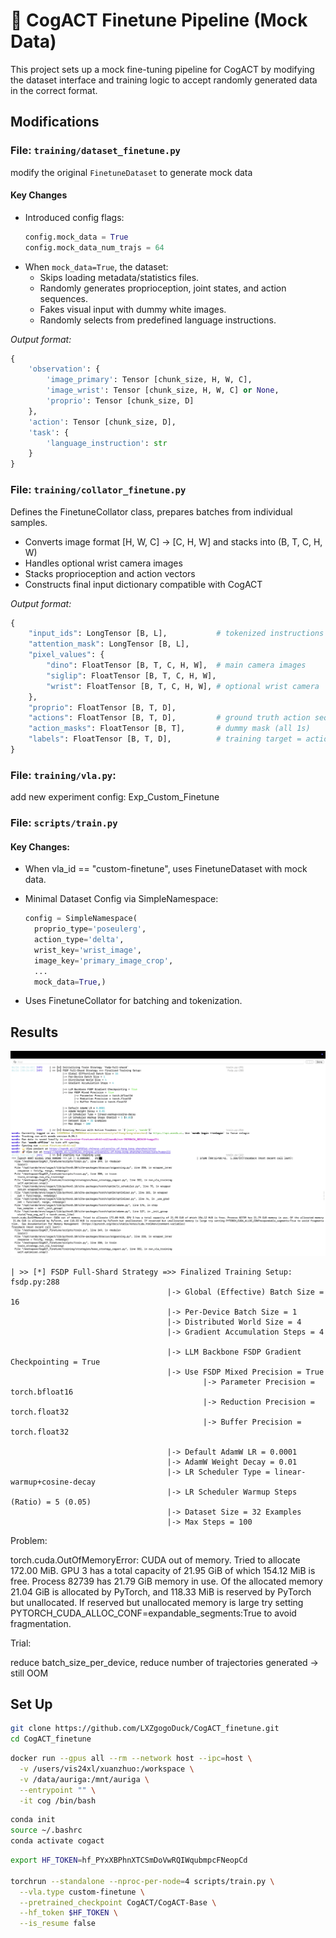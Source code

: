 # 🔧 CogACT Finetune Pipeline (Mock Data)

This project sets up a mock fine-tuning pipeline for CogACT by modifying the dataset interface and training logic to accept randomly generated data in the correct format.


## Modifications

### File: `training/dataset_finetune.py`

modify the original `FinetuneDataset` to generate mock data

#### Key Changes

- Introduced config flags:
  ```python
  config.mock_data = True
  config.mock_data_num_trajs = 64
- When `mock_data=True`, the dataset:
  - Skips loading metadata/statistics files. 
  - Randomly generates proprioception, joint states, and action sequences. 
  - Fakes visual input with dummy white images. 
  - Randomly selects from predefined language instructions.
  
_Output format:_

```python
{
    'observation': {
        'image_primary': Tensor [chunk_size, H, W, C],
        'image_wrist': Tensor [chunk_size, H, W, C] or None,
        'proprio': Tensor [chunk_size, D]
    },
    'action': Tensor [chunk_size, D],
    'task': {
        'language_instruction': str
    }
}
```
### File: `training/collator_finetune.py`
Defines the FinetuneCollator class, prepares batches from individual samples.

- Converts image format [H, W, C] → [C, H, W] and stacks into (B, T, C, H, W)
- Handles optional wrist camera images
- Stacks proprioception and action vectors
- Constructs final input dictionary compatible with CogACT

_Output format:_
```python
{
    "input_ids": LongTensor [B, L],           # tokenized instructions
    "attention_mask": LongTensor [B, L],     
    "pixel_values": {
        "dino": FloatTensor [B, T, C, H, W],  # main camera images
        "siglip": FloatTensor [B, T, C, H, W],
        "wrist": FloatTensor [B, T, C, H, W], # optional wrist camera
    },
    "proprio": FloatTensor [B, T, D],       
    "actions": FloatTensor [B, T, D],         # ground truth action sequence
    "action_masks": FloatTensor [B, T],       # dummy mask (all 1s)
    "labels": FloatTensor [B, T, D],          # training target = actions
}
```

### File: `training/vla.py`:
add new experiment config: Exp_Custom_Finetune

### File: `scripts/train.py`
#### Key Changes:
- When vla_id == "custom-finetune", uses FinetuneDataset with mock data.

- Minimal Dataset Config via SimpleNamespace:
  ```python
  config = SimpleNamespace(
    proprio_type='poseulerg',
    action_type='delta',
    wrist_key='wrist_image',
    image_key='primary_image_crop',
    ...
    mock_data=True,)
  ```
- Uses FinetuneCollator for batching and tokenization.

## Results
![result](assets/result.png)
```
| >> [*] FSDP Full-Shard Strategy =>> Finalized Training Setup:                                                           fsdp.py:288
                                   |-> Global (Effective) Batch Size = 16                                                                                      
                                   |-> Per-Device Batch Size = 1                                                                                               
                                   |-> Distributed World Size = 4                                                                                              
                                   |-> Gradient Accumulation Steps = 4                                                                                         
                                                                                                                                                               
                                   |-> LLM Backbone FSDP Gradient Checkpointing = True                                                                         
                                   |-> Use FSDP Mixed Precision = True                                                                                         
                                           |-> Parameter Precision = torch.bfloat16                                                                            
                                           |-> Reduction Precision = torch.float32                                                                             
                                           |-> Buffer Precision = torch.float32                                                                                
                                                                                                                                                               
                                   |-> Default AdamW LR = 0.0001                                                                                               
                                   |-> AdamW Weight Decay = 0.01                                                                                               
                                   |-> LR Scheduler Type = linear-warmup+cosine-decay                                                                          
                                   |-> LR Scheduler Warmup Steps (Ratio) = 5 (0.05)                                                                            
                                   |-> Dataset Size = 32 Examples                                                                                              
                                   |-> Max Steps = 100     
```
Problem: 

torch.cuda.OutOfMemoryError: CUDA out of memory. Tried to allocate 172.00 MiB. GPU 3 has a total capacity of 21.95 GiB of which 154.12 MiB is free. 
Process 82739 has 21.79 GiB memory in use. Of the allocated memory 21.04 GiB is allocated by PyTorch, and 118.33 MiB is reserved by PyTorch but unallocated. 
If reserved but unallocated memory is large try setting PYTORCH_CUDA_ALLOC_CONF=expandable_segments:True to avoid fragmentation.  

Trial: 

reduce batch_size_per_device, reduce number of trajectories generated -> still OOM

##  Set Up

```bash
git clone https://github.com/LXZgogoDuck/CogACT_finetune.git
cd CogACT_finetune
```
```bash
docker run --gpus all --rm --network host --ipc=host \
  -v /users/vis24xl/xuanzhuo:/workspace \
  -v /data/auriga:/mnt/auriga \
  --entrypoint "" \
  -it cog /bin/bash
```
```bash
conda init
source ~/.bashrc
conda activate cogact
```
```bash
export HF_TOKEN=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

torchrun --standalone --nproc-per-node=4 scripts/train.py \
  --vla.type custom-finetune \
  --pretrained_checkpoint CogACT/CogACT-Base \
  --hf_token $HF_TOKEN \
  --is_resume false
```